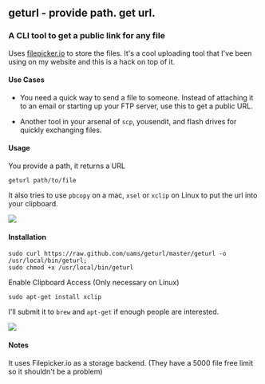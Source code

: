 ## geturl  - provide path. get url.
### A CLI tool to get a public link for any file

Uses [filepicker.io](https://www.filepicker.io) to store the files. It's a cool uploading tool that I've been using on my website and this is a hack on top of it.

#### Use Cases

- You need a quick way to send a file to someone. Instead of attaching it to an email or starting up your FTP server, use this to get a public URL.

- Another tool in your arsenal of `scp`, yousendit, and flash drives for quickly exchanging files.

#### Usage

You provide a path, it returns a URL

    geturl path/to/file

It also tries to use `pbcopy` on a mac, `xsel` or `xclip` on Linux to put the url into your clipboard.

<img src="https://raw.github.com/uams/geturl/master/static/example.png">

#### Installation

    sudo curl https://raw.github.com/uams/geturl/master/geturl -o /usr/local/bin/geturl;
    sudo chmod +x /usr/local/bin/geturl

Enable Clipboard Access (Only necessary on Linux)

    sudo apt-get install xclip

I'll submit it to `brew` and `apt-get` if enough people are interested.

<img src="https://raw.github.com/uams/geturl/master/static/install.png">

#### Notes

It uses Filepicker.io as a storage backend. (They have a 5000 file free limit so it shouldn't be a problem)
